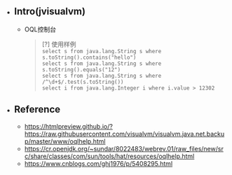 * ## Intro(jvisualvm)

    + OQL控制台

        > [?] 使用样例
        <br>`select s from java.lang.String s where s.toString().contains("hello")`
        <br>`select s from java.lang.String s where s.toString().equals("12")`
        <br>`select s from java.lang.String s where /^\d+$/.test(s.toString())`
        <br>`select i from java.lang.Integer i where i.value > 12302`

* ## Reference
    + https://htmlpreview.github.io/?https://raw.githubusercontent.com/visualvm/visualvm.java.net.backup/master/www/oqlhelp.html
    + https://cr.openjdk.org/~sundar/8022483/webrev.01/raw_files/new/src/share/classes/com/sun/tools/hat/resources/oqlhelp.html
    + https://www.cnblogs.com/ghj1976/p/5408295.html